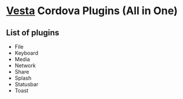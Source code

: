 # [Vesta](http://vestarayanafzar.com) Cordova Plugins (All in One)
 

## List of plugins
* File
* Keyboard
* Media
* Network
* Share
* Splash
* Statusbar
* Toast
